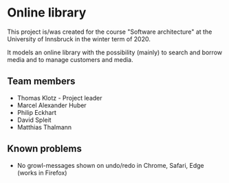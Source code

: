 # Online library
This project is/was created for the course "Software architecture" at the University of Innsbruck in the winter term of 2020.

It models an online library with the possibility (mainly) to search and borrow media and to manage customers and media.

## Team members
- Thomas Klotz - Project leader
- Marcel Alexander Huber
- Philip Eckhart
- David Spleit
- Matthias Thalmann

## Known problems
- No growl-messages shown on undo/redo in Chrome, Safari, Edge (works in Firefox)